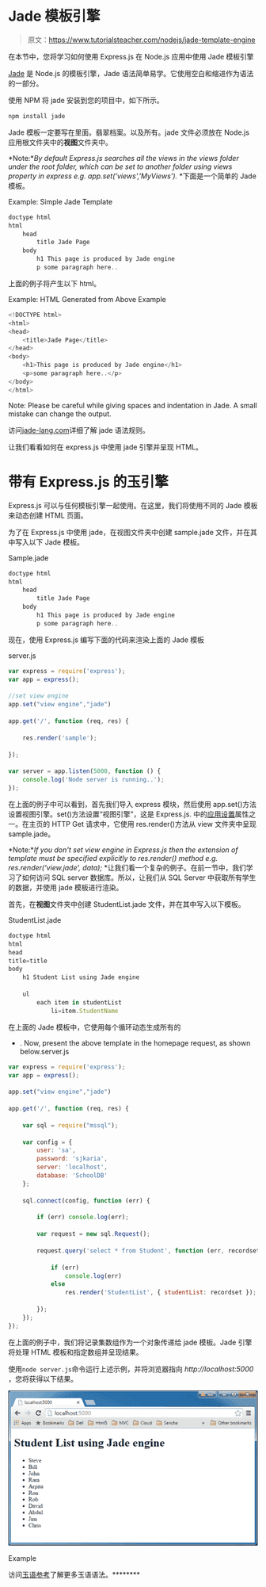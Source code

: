 # Jade 模板引擎

> 原文：<https://www.tutorialsteacher.com/nodejs/jade-template-engine>

在本节中，您将学习如何使用 Express.js 在 Node.js 应用中使用 Jade 模板引擎

[Jade](http://jade-lang.com/) 是 Node.js 的模板引擎，Jade 语法简单易学。它使用空白和缩进作为语法的一部分。

使用 NPM 将 jade 安装到您的项目中，如下所示。

```js
npm install jade
```

Jade 模板一定要写在里面。翡翠档案。以及所有。jade 文件必须放在 Node.js 应用根文件夹中的**视图**文件夹中。

*Note:**By default Express.js searches all the views in the views folder under the root folder, which can be set to another folder using views property in express e.g. app.set('views','MyViews').* *下面是一个简单的 Jade 模板。

Example: Simple Jade Template 

```js
doctype html
html
    head
        title Jade Page
    body
        h1 This page is produced by Jade engine
        p some paragraph here.. 
```

上面的例子将产生以下 html。

Example: HTML Generated from Above Example 

```js
<!DOCTYPE html>
<html>
<head>
    <title>Jade Page</title>
</head>
<body>
    <h1>This page is produced by Jade engine</h1>
    <p>some paragraph here..</p>
</body>
</html>
```

Note: Please be careful while giving spaces and indentation in Jade. A small mistake can change the output.

访问[jade-lang.com](http://jade-lang.com/)详细了解 jade 语法规则。

让我们看看如何在 express.js 中使用 jade 引擎并呈现 HTML。

# 带有 Express.js 的玉引擎

Express.js 可以与任何模板引擎一起使用。在这里，我们将使用不同的 Jade 模板来动态创建 HTML 页面。

为了在 Express.js 中使用 jade，在视图文件夹中创建 sample.jade 文件，并在其中写入以下 Jade 模板。

Sample.jade 

```js
doctype html
html
    head
        title Jade Page
    body
        h1 This page is produced by Jade engine
        p some paragraph here.. 
```

现在，使用 Express.js 编写下面的代码来渲染上面的 Jade 模板

server.js 

```js
var express = require('express');
var app = express();

//set view engine
app.set("view engine","jade")

app.get('/', function (req, res) {

    res.render('sample');

});

var server = app.listen(5000, function () {
    console.log('Node server is running..');
}); 
```

在上面的例子中可以看到，首先我们导入 express 模块，然后使用 app.set()方法设置视图引擎。set()方法设置“视图引擎”，这是 Express.js. 中的[应用设置](https://expressjs.com/4x/api.html#app.settings.table)属性之一。在主页的 HTTP Get 请求中，它使用 res.render()方法从 view 文件夹中呈现 sample.jade。

*Note:**If you don't set view engine in Express.js then the extension of template must be specified explicitly to res.render() method e.g. res.render('view.jade', data);* *让我们看一个复杂的例子。在前一节中，我们学习了如何访问 SQL server 数据库。所以，让我们从 SQL Server 中获取所有学生的数据，并使用 jade 模板进行渲染。

首先，在**视图**文件夹中创建 StudentList.jade 文件，并在其中写入以下模板。

StudentList.jade 

```js
doctype html
html
head
title=title
body
    h1 Student List using Jade engine

    ul
        each item in studentList
            li=item.StudentName 
```

在上面的 Jade 模板中，它使用每个循环动态生成所有的

*   . Now, present the above template in the homepage request, as shown below.server.js 

```js
var express = require('express');
var app = express();

app.set("view engine","jade")

app.get('/', function (req, res) {

    var sql = require("mssql");

    var config = {
        user: 'sa',
        password: 'sjkaria',
        server: 'localhost',
        database: 'SchoolDB' 
    };

    sql.connect(config, function (err) {

        if (err) console.log(err);

        var request = new sql.Request();

        request.query('select * from Student', function (err, recordset) {

            if (err) 
                console.log(err)
            else
                res.render('StudentList', { studentList: recordset });

        });
    });
}); 
```

在上面的例子中，我们将记录集数组作为一个对象传递给 jade 模板。Jade 引擎将处理 HTML 模板和指定数组并呈现结果。

使用`node server.js`命令运行上述示例，并将浏览器指向 *http://localhost:5000* ，您将获得以下结果。

![](img/f6f41484f04c8621afdbae6bb0ddb5b0.png)

Example



访问[玉语参考](http://jade-lang.com/reference/)了解更多玉语语法。********